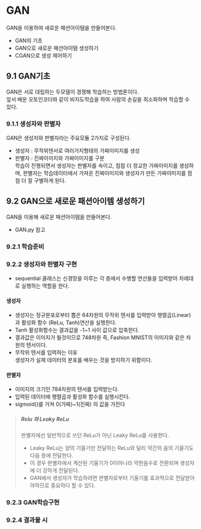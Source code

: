 # GAN
GAN을 이용하여 새로운 패션아이템을 만들어본다.
- GAN의 기초
- GAN으로 새로운 패션아이템 생성하기
- CGAN으로 생성 제어하기

## 9.1 GAN기초
GAN은 서로 대립하는 두모델이 경쟁해 학습하는 방법론이다.\
앞서 배운 오토인코더와 같이 비지도학습을 하여 사람의 손길을 최소화하며 학습할 수 있다.
### 9.1.1 생성자와 판별자
GAN은 생성자와 판별자라는 주요모듈 2가지로 구성된다.
- 생성자 : 무작위텐서로 여러가지형태의 가짜이미지를 생성
- 판별자 : 진짜이미지와 가짜이미지를 구분\
학습이 진행되면서 생성자는 판별자를 속이고, 점점 더 정교한 가짜이미지를 생성하며, 판별자는 학습데이터에서 가져온 진짜이미지와 생성자가 만든 가짜이미지를 점점 더 잘 구별하게 된다.
## 9.2 GAN으로 새로운 패션아이템 생성하기
GAN을 이용해 새로운 패션아이템을 만들어본다.
- GAN.py 참고
### 9.2.1 학습준비
### 9.2.2 생성자와 판별자 구현
- sequential 클래스는 신경망을 이루는 각 층에서 수행할 연산들을 입력받아 차례대로 실행하는 역할을 한다.
#### 생성자
- 생성자는 정규분포로부터 뽑은 64차원의 무작위 텐서를 입력받아 행렬곱(Linear)과 활성화 함수 (ReLu, Tanh)연산을 실행한다.
- Tanh 활성화함수는 결과값을 -1~1 사이 값으로 압축한다.
- 결과값은 이미지가 될것이므로 748차원 즉, Fashion MNIST의 이미지와 같은 차원의 텐서이다.
- 무작위 텐서를 입력하는 이유\
생성자가 실제 데이터의 분포를 배우는 것을 방지하기 위함이다. 
#### 판별자
- 이미지의 크기인 784차원의 텐서를 입력받는다.
- 입력된 데이터에 행렬곱과 활성화 함수를 실행시킨다.
- sigmoid()를 거쳐 0(가짜)~1(진짜) 의 값을 가진다
> ##### Relu 와 Leaky ReLu
> 판별자에선 일반적으로 쓰던 ReLu가 아닌 Leaky ReLu를 사용한다.
> - Leaky ReLu는 양의 기울기만 전달하는 ReLu와 달리 약간의 음의 기울기도 다음 층에 전달한다.
> - 이 경우 판별자에서 계산된 기울기가 0이아니라 약한음수로 전환되며 생성자에 더 강하게 전달된다.
> - GAN에서 생성자가 학습하려면 판별자로부터 기울기를 효과적으로 전달받아야하므로 중요하다 할 수 있다.
### 9.2.3 GAN학습구현
### 9.2.4 결과물 시

